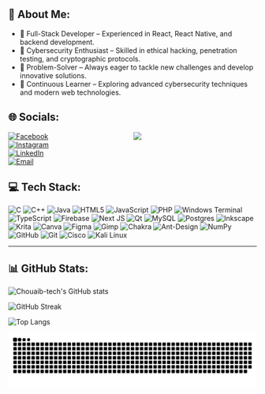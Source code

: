 
## 🚀 About Me:
  
- 🔹 Full-Stack Developer – Experienced in React, React Native, and backend development.  
- 🔹 Cybersecurity Enthusiast – Skilled in ethical hacking, penetration testing, and cryptographic protocols.  
- 🔹 Problem-Solver – Always eager to tackle new challenges and develop innovative solutions.  
- 🔹 Continuous Learner – Exploring advanced cybersecurity techniques and modern web technologies.  



## 🌐 Socials:
<img src="https://user-images.githubusercontent.com/109727844/208532902-bd867df1-88a8-4410-90c4-74d054fd1bc2.gif" width="250px" align="right" />

[![Facebook](https://img.shields.io/badge/Facebook-1877F2?style=for-the-badge&logo=facebook&logoColor=white)](https://web.facebook.com/chouaib.ramoul.9)  
[![Instagram](https://img.shields.io/badge/Instagram-E4405F?style=for-the-badge&logo=instagram&logoColor=white)](https://www.instagram.com/chouaib._.ramoul/)  
[![LinkedIn](https://img.shields.io/badge/LinkedIn-0A66C2?style=for-the-badge&logo=linkedin&logoColor=white)](https://www.linkedin.com/in/chouaib-ramoul-25b488351/)  
[![Email](https://img.shields.io/badge/Email-D14836?style=for-the-badge&logo=gmail&logoColor=white)](mailto:chouaib.boubou2@gmail.com)  



## 💻 Tech Stack:
![C](https://img.shields.io/badge/c-%2300599C.svg?style=for-the-badge&logo=c&logoColor=white) 
![C++](https://img.shields.io/badge/c++-%2300599C.svg?style=for-the-badge&logo=c%2B%2B&logoColor=white) 
![Java](https://img.shields.io/badge/java-%23ED8B00.svg?style=for-the-badge&logo=openjdk&logoColor=white) 
![HTML5](https://img.shields.io/badge/html5-%23E34F26.svg?style=for-the-badge&logo=html5&logoColor=white) 
![JavaScript](https://img.shields.io/badge/javascript-%23323330.svg?style=for-the-badge&logo=javascript&logoColor=%23F7DF1E) 
![PHP](https://img.shields.io/badge/php-%23777BB4.svg?style=for-the-badge&logo=php&logoColor=white) 
![Windows Terminal](https://img.shields.io/badge/Windows%20Terminal-%234D4D4D.svg?style=for-the-badge&logo=windows-terminal&logoColor=white) 
![TypeScript](https://img.shields.io/badge/typescript-%23007ACC.svg?style=for-the-badge&logo=typescript&logoColor=white) 
![Firebase](https://img.shields.io/badge/firebase-%23039BE5.svg?style=for-the-badge&logo=firebase) 
![Next JS](https://img.shields.io/badge/Next-black?style=for-the-badge&logo=next.js&logoColor=white) 
![Qt](https://img.shields.io/badge/Qt-%23217346.svg?style=for-the-badge&logo=Qt&logoColor=white) 
![MySQL](https://img.shields.io/badge/mysql-4479A1.svg?style=for-the-badge&logo=mysql&logoColor=white) 
![Postgres](https://img.shields.io/badge/postgres-%23316192.svg?style=for-the-badge&logo=postgresql&logoColor=white) 
![Inkscape](https://img.shields.io/badge/Inkscape-e0e0e0?style=for-the-badge&logo=inkscape&logoColor=080A13) 
![Krita](https://img.shields.io/badge/Krita-203759?style=for-the-badge&logo=krita&logoColor=EEF37B) 
![Canva](https://img.shields.io/badge/Canva-%2300C4CC.svg?style=for-the-badge&logo=Canva&logoColor=white) 
![Figma](https://img.shields.io/badge/figma-%23F24E1E.svg?style=for-the-badge&logo=figma&logoColor=white) 
![Gimp](https://img.shields.io/badge/Gimp-657D8B?style=for-the-badge&logo=gimp&logoColor=FFFFFF) 
![Chakra](https://img.shields.io/badge/chakra-%234ED1C5.svg?style=for-the-badge&logo=chakraui&logoColor=white) 
![Ant-Design](https://img.shields.io/badge/-AntDesign-%230170FE?style=for-the-badge&logo=ant-design&logoColor=white) 
![NumPy](https://img.shields.io/badge/numpy-%23013243.svg?style=for-the-badge&logo=numpy&logoColor=white) 
![GitHub](https://img.shields.io/badge/github-%23121011.svg?style=for-the-badge&logo=github&logoColor=white) 
![Git](https://img.shields.io/badge/git-%23F05033.svg?style=for-the-badge&logo=git&logoColor=white) 
![Cisco](https://img.shields.io/badge/cisco-%23049fd9.svg?style=for-the-badge&logo=cisco&logoColor=black) 
![Kali Linux](https://img.shields.io/badge/Kali_Linux-%23555756.svg?style=for-the-badge&logo=kali-linux&logoColor=white)

---

## 📊 GitHub Stats:

![Chouaib-tech's GitHub stats](https://github-readme-stats.vercel.app/api?username=Chouaib-tech&show_icons=true&theme=radical)

![GitHub Streak](https://streak-stats.demolab.com/?user=Chouaib-tech&theme=radical)

![Top Langs](https://github-readme-stats.vercel.app/api/top-langs/?username=Chouaib-tech&layout=compact&theme=radical)

![](https://github.com/platane/snk/raw/output/github-contribution-grid-snake.svg)
